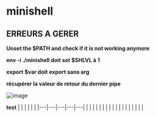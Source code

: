 # minishell

## ERREURS A GERER

**Unset the $PATH and check if it is not working anymore**

**env -i ./minishell doit set $SHLVL à 1**

**export $var doit export sans arg**

**récupérer la valeur de retour du dernier pipe**

![image](https://cdn.discordapp.com/attachments/856902451403423745/969613000052994068/unknown.png)

**test**
|   |   |   |   |   |
|---|---|---|---|---|
|   |   |   |   |   |
|   |   |   |   |   |
|   |   |   |   |   |
